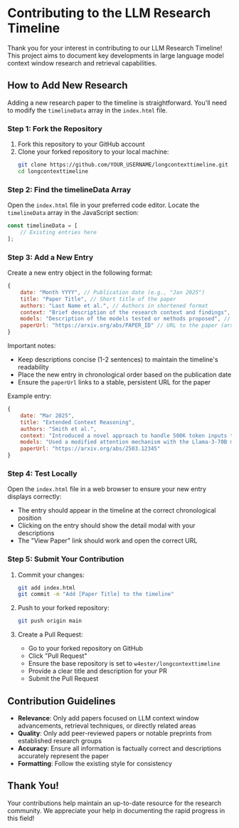 # Contributing to the LLM Research Timeline

Thank you for your interest in contributing to our LLM Research Timeline! This project aims to document key developments in large language model context window research and retrieval capabilities.

## How to Add New Research

Adding a new research paper to the timeline is straightforward. You'll need to modify the `timelineData` array in the `index.html` file.

### Step 1: Fork the Repository

1. Fork this repository to your GitHub account
2. Clone your forked repository to your local machine:
   ```bash
   git clone https://github.com/YOUR_USERNAME/longcontexttimeline.git
   cd longcontexttimeline
   ```

### Step 2: Find the timelineData Array

Open the `index.html` file in your preferred code editor. Locate the `timelineData` array in the JavaScript section:

```javascript
const timelineData = [
    // Existing entries here
];
```

### Step 3: Add a New Entry

Create a new entry object in the following format:

```javascript
{
    date: "Month YYYY", // Publication date (e.g., "Jan 2025")
    title: "Paper Title", // Short title of the paper
    authors: "Last Name et al.", // Authors in shortened format
    context: "Brief description of the research context and findings", // 1-2 sentences about the main research
    models: "Description of the models tested or methods proposed", // 1-2 sentences about models/methods
    paperUrl: "https://arxiv.org/abs/PAPER_ID" // URL to the paper (arxiv, ACL, etc.)
}
```

Important notes:
- Keep descriptions concise (1-2 sentences) to maintain the timeline's readability
- Place the new entry in chronological order based on the publication date
- Ensure the `paperUrl` links to a stable, persistent URL for the paper

Example entry:
```javascript
{
    date: "Mar 2025",
    title: "Extended Context Reasoning",
    authors: "Smith et al.",
    context: "Introduced a novel approach to handle 500K token inputs through hierarchical chunking. Demonstrated improved cross-document reasoning compared to previous models.",
    models: "Used a modified attention mechanism with the Llama-3-70B model architecture. Achieved state-of-the-art results on several long-context benchmarks including HotpotQA and MuSiQue.",
    paperUrl: "https://arxiv.org/abs/2503.12345"
}
```

### Step 4: Test Locally

Open the `index.html` file in a web browser to ensure your new entry displays correctly:
- The entry should appear in the timeline at the correct chronological position
- Clicking on the entry should show the detail modal with your descriptions
- The "View Paper" link should work and open the correct URL

### Step 5: Submit Your Contribution

1. Commit your changes:
   ```bash
   git add index.html
   git commit -m "Add [Paper Title] to the timeline"
   ```

2. Push to your forked repository:
   ```bash
   git push origin main
   ```

3. Create a Pull Request:
   - Go to your forked repository on GitHub
   - Click "Pull Request"
   - Ensure the base repository is set to `w4ester/longcontexttimeline`
   - Provide a clear title and description for your PR
   - Submit the Pull Request

## Contribution Guidelines

- **Relevance**: Only add papers focused on LLM context window advancements, retrieval techniques, or directly related areas
- **Quality**: Only add peer-reviewed papers or notable preprints from established research groups
- **Accuracy**: Ensure all information is factually correct and descriptions accurately represent the paper
- **Formatting**: Follow the existing style for consistency

## Thank You!

Your contributions help maintain an up-to-date resource for the research community. We appreciate your help in documenting the rapid progress in this field!
